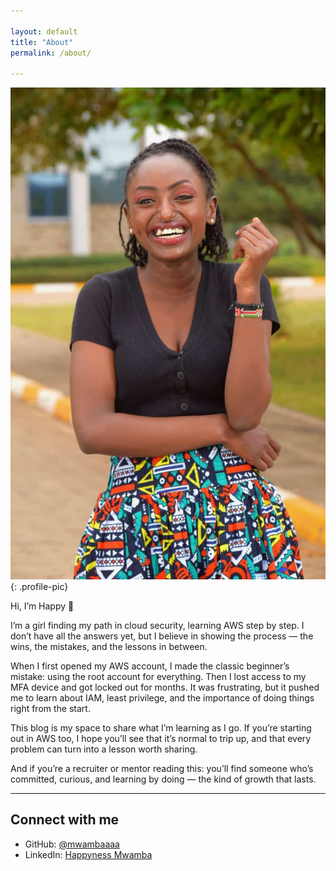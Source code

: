 ```yaml
---

layout: default
title: "About"
permalink: /about/

---
```


![Happy](/assets/images/profile.jpg){: .profile-pic}


Hi, I’m Happy 🌸  

I’m a girl finding my path in cloud security, learning AWS step by step. I don’t have all the answers yet, but I believe in showing the process — the wins, the mistakes, and the lessons in between.  

When I first opened my AWS account, I made the classic beginner’s mistake: using the root account for everything. Then I lost access to my MFA device and got locked out for months. It was frustrating, but it pushed me to learn about IAM, least privilege, and the importance of doing things right from the start.  

This blog is my space to share what I’m learning as I go. If you’re starting out in AWS too, I hope you’ll see that it’s normal to trip up, and that every problem can turn into a lesson worth sharing.  

And if you’re a recruiter or mentor reading this: you’ll find someone who’s committed, curious, and learning by doing — the kind of growth that lasts.  

---

## Connect with me  
- GitHub: [@mwambaaaa](https://github.com/mwambaaaa)  
- LinkedIn: [Happyness Mwamba](https://linkedin.com/in/happyness-mwamba-07b064295)
